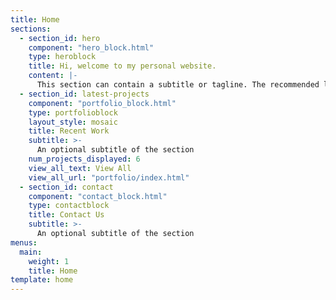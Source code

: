 ```yaml
---
title: Home
sections:
  - section_id: hero
    component: "hero_block.html"
    type: heroblock
    title: Hi, welcome to my personal website.
    content: |-
      This section can contain a subtitle or tagline. The recommended length is one to three sentences, but can be changed as you prefer.
  - section_id: latest-projects
    component: "portfolio_block.html"
    type: portfolioblock
    layout_style: mosaic
    title: Recent Work
    subtitle: >-
      An optional subtitle of the section
    num_projects_displayed: 6
    view_all_text: View All
    view_all_url: "portfolio/index.html"
  - section_id: contact
    component: "contact_block.html"
    type: contactblock
    title: Contact Us
    subtitle: >-
      An optional subtitle of the section
menus:
  main:
    weight: 1
    title: Home
template: home
---
```

